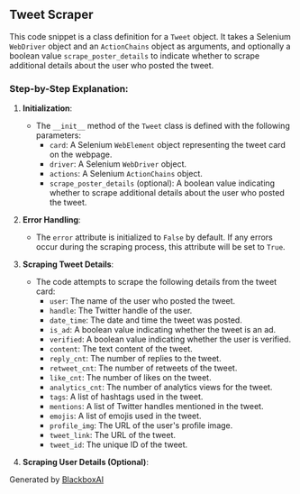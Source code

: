  ## Tweet Scraper

This code snippet is a class definition for a `Tweet` object. It takes a Selenium `WebDriver` object and an `ActionChains` object as arguments, and optionally a boolean value `scrape_poster_details` to indicate whether to scrape additional details about the user who posted the tweet.

### Step-by-Step Explanation:

1. **Initialization**:
   - The `__init__` method of the `Tweet` class is defined with the following parameters:
     - `card`: A Selenium `WebElement` object representing the tweet card on the webpage.
     - `driver`: A Selenium `WebDriver` object.
     - `actions`: A Selenium `ActionChains` object.
     - `scrape_poster_details` (optional): A boolean value indicating whether to scrape additional details about the user who posted the tweet.

2. **Error Handling**:
   - The `error` attribute is initialized to `False` by default. If any errors occur during the scraping process, this attribute will be set to `True`.

3. **Scraping Tweet Details**:
   - The code attempts to scrape the following details from the tweet card:
     - `user`: The name of the user who posted the tweet.
     - `handle`: The Twitter handle of the user.
     - `date_time`: The date and time the tweet was posted.
     - `is_ad`: A boolean value indicating whether the tweet is an ad.
     - `verified`: A boolean value indicating whether the user is verified.
     - `content`: The text content of the tweet.
     - `reply_cnt`: The number of replies to the tweet.
     - `retweet_cnt`: The number of retweets of the tweet.
     - `like_cnt`: The number of likes on the tweet.
     - `analytics_cnt`: The number of analytics views for the tweet.
     - `tags`: A list of hashtags used in the tweet.
     - `mentions`: A list of Twitter handles mentioned in the tweet.
     - `emojis`: A list of emojis used in the tweet.
     - `profile_img`: The URL of the user's profile image.
     - `tweet_link`: The URL of the tweet.
     - `tweet_id`: The unique ID of the tweet.

4. **Scraping User Details (Optional)**:

Generated by [BlackboxAI](https://www.blackbox.ai)